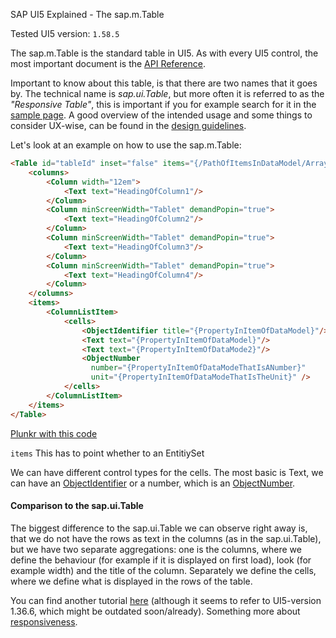SAP UI5 Explained - The sap.m.Table

Tested UI5 version: `1.58.5`

The sap.m.Table is the standard table in UI5. As with every UI5 control, the most important document is the [API Reference](https://sapui5.hana.ondemand.com/#/api/sap.m.Table).

Important to know about this table, is that there are two names that it goes by. The technical name is _sap.ui.Table_, but more often it is referred to as the _"Responsive Table"_, this is important if you for example search for it in the [sample page](https://sapui5.hana.ondemand.com/#/entity/sap.m.Table).
A good overview of the intended usage and some things to consider UX-wise, can be found in the [design guidelines](https://experience.sap.com/fiori-design-web/responsive-table/).

Let's look at an example on how to use the sap.m.Table:

```html
<Table id="tableId" inset="false" items="{/PathOfItemsInDataModel/ArrayOfItems}">
    <columns>
        <Column width="12em">
            <Text text="HeadingOfColumn1"/>
        </Column>
        <Column minScreenWidth="Tablet" demandPopin="true">
            <Text text="HeadingOfColumn2"/>
        </Column>
        <Column minScreenWidth="Tablet" demandPopin="true">
            <Text text="HeadingOfColumn3"/>
        </Column>
        <Column minScreenWidth="Tablet" demandPopin="true">
            <Text text="HeadingOfColumn4"/>
        </Column>
    </columns>
    <items>
        <ColumnListItem>
            <cells>
                <ObjectIdentifier title="{PropertyInItemOfDataModel}"/>
                <Text text="{PropertyInItemOfDataModel}"/>
                <Text text="{PropertyInItemOfDataMode2}"/>
                <ObjectNumber
                  number="{PropertyInItemOfDataModeThatIsANumber}"
                  unit="{PropertyInItemOfDataModeThatIsTheUnit}" />
            </cells>
        </ColumnListItem>
    </items>
</Table>
```
[Plunkr with this code](https://next.plnkr.co/plunk/22B8u2)


`items` This has to point whether to an EntitiySet

We can have different control types for the cells. The most basic is Text, we can have an [ObjectIdentifier](https://sapui5.hana.ondemand.com/#/api/sap.m.ObjectIdentifier) or a number, which is an [ObjectNumber](https://sapui5.hana.ondemand.com/#/api/sap.m.ObjectNumber).

#### Comparison to the sap.ui.Table
The biggest difference to the sap.ui.Table we can observe right away is, that we do not have the rows as text in the columns (as in the sap.ui.Table), but we have two separate aggregations: one is the columns, where we define the behaviour (for example if it is displayed on first load), look (for example width) and the title of the column. Separately we define the cells, where we define what is displayed in the rows of the table.

You can find another tutorial [here](https://sapui5.hana.ondemand.com/1.36.6/docs/guide/d3234bc1b7b64af99a3d6990039f7eed.html) (although it seems to refer to UI5-version 1.36.6, which might be outdated soon/already).
Something more about [responsiveness](https://openui5.hana.ondemand.com/1.36.5/docs/guide/a96e18b4cd924196b255eb9623431dbb.html).

